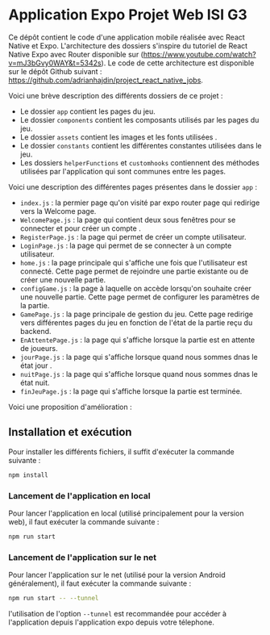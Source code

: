 # Application Expo Projet Web ISI G3

Ce dépôt contient le code d'une application mobile réalisée avec React Native et Expo. L'architecture des dossiers s'inspire du tutoriel de React Native Expo avec Router disponible sur (https://www.youtube.com/watch?v=mJ3bGvy0WAY&t=5342s). Le code de cette architecture est disponible sur le dépôt Github suivant : https://github.com/adrianhajdin/project_react_native_jobs.

Voici une brève description des différents dossiers de ce projet :

- Le dossier `app` contient les pages du jeu.
- Le dossier `components` contient les composants utilisés par les pages du jeu.
- Le dossier `assets` contient les images et les fonts utilisées .
- Le dossier `constants` contient les différentes constantes utilisées dans le jeu.
- Les dossiers `helperFunctions` et `customhooks` contiennent des méthodes utilisées par l'application qui sont communes entre les pages.

Voici une description des différentes pages présentes dans le dossier `app` :

- `index.js` : la permier page qu'on visité par expo router page qui redirige vers la Welcome page.
- `WelcomePage.js` : la page qui contient deux sous fenêtres pour se connecter et pour créer un compte .
- `RegisterPage.js` : la page qui permet de créer un compte utilisateur.
- `LoginPage.js` : la page qui permet de se connecter à un compte utilisateur.
- `home.js` : la page principale qui s'affiche une fois que l'utilisateur est connecté. Cette page permet de rejoindre une partie existante ou de créer une nouvelle partie.
- `configGame.js` : la page à laquelle on accède lorsqu'on souhaite créer une nouvelle partie. Cette page permet de configurer les paramètres de la partie.
- `GamePage.js` : la page principale de gestion du jeu. Cette page redirige vers différentes pages du jeu en fonction de l'état de la partie reçu du backend.
- `EnAttentePage.js` : la page qui s'affiche lorsque la partie est en attente de joueurs.
- `jourPage.js` : la page qui s'affiche lorsque quand nous sommes dnas le état jour .
- `nuitPage.js` : la page qui s'affiche lorsque quand nous sommes dnas le état nuit.
- `finJeuPage.js` : la page qui s'affiche lorsque la partie est terminée.

Voici une proposition d'amélioration :

## Installation et exécution

Pour installer les différents fichiers, il suffit d'exécuter la commande suivante :
```sh
npm install
```

### Lancement de l'application en local

Pour lancer l'application en local (utilisé principalement pour la version web), il faut exécuter la commande suivante :
```sh
npm run start
```

### Lancement de l'application sur le net

Pour lancer l'application sur le net (utilisé pour la version Android généralement), il faut exécuter la commande suivante :
```sh
npm run start -- --tunnel
```

l'utilisation de l'option `--tunnel` est recommandée pour accéder à l'application depuis l'application expo depuis votre télephone.